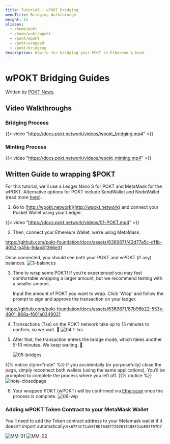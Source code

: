 ```yaml
---
title: Tutorial - wPOKT Bridging
menuTitle: Bridging Walkthrough
weight: 15
aliases:
  - /home/pokt
  - /home/pokt/wpokt
  - /pokt/wpokt
  - /pokt/wrapped
  - /pokt/bridging
description: How-to for bridging your POKT to Ethereum & back.  
---
```


# wPOKT Bridging Guides

Written by [POKT News](https://twitter.com/PoktNews/status/1709884757973037221).

## Video Walkthroughs

### Bridging Process
{{< video "https://docs.pokt.network/videos/wpokt_bridging.mp4" >}}

### Minting Process
{{< video "https://docs.pokt.network/videos/wpokt_minting.mp4" >}}

## Written Guide to wrapping $POKT

For this tutorial, we'll use a Ledger Nano S for POKT and MetaMask for the wPOKT. Alternative options for POKT include SendWallet and NodeWallet (read more [here](https://docs.pokt.network/pokt/wallets/)).

1. Go to [http://wpokt.network](http://wpokt.network) and connect your Pocket Wallet using your Ledger.
    

{{< video "https://docs.pokt.network/videos/01-POKT.mp4" >}}
    
2. Then, connect your Ethereum Wallet, we’re using MetaMask. 
    

https://github.com/pokt-foundation/docs/assets/6369871/42d77a5c-df1b-4052-b45b-9dab81366e31
    
   Once connected, you should see both your POKT and wPOKT (if any) balances.
    ![3-balances](https://github.com/pokt-foundation/docs/assets/6369871/d79fa309-b5a2-49b5-ac52-c35d4f23ab08)

3. Time to wrap some POKT! If you’re experienced you may feel comfortable wrapping a larger amount, but we recommend testing with a smaller amount.
    
    Input the amount of POKT you want to wrap. Click ‘Wrap’ and follow the prompt to sign and approve the transaction on your ledger. 
    

https://github.com/pokt-foundation/docs/assets/6369871/87b96b22-553e-4801-868a-f601a0348021

    
4. Transactions (Txs) on the POKT network take up to 15 minutes to confirm, so we wait. 🧘
    ![04 1-txs](https://github.com/pokt-foundation/docs/assets/6369871/4175eacf-32a3-4be4-8382-ba33b540e158)
    
5. After that, the transaction enters the bridge mode, which takes another 5-10 minutes. We keep waiting. 🧘

    ![05-bridges](https://github.com/pokt-foundation/docs/assets/6369871/68d6ac17-d2ed-405a-a44c-6914a3242f76)


{{% notice style="note" %}} If you accidentally (or purposefully) close the page, simply reconnect both wallets (using the same applications). You’ll be prompted to complete the process where you left off. {{% /notice %}}
![note-closedpage](https://github.com/pokt-foundation/docs/assets/6369871/bf875451-8915-469c-b8d4-4943fe36625f)

6. Your wrapped POKT (wPOKT) will be confirmed via [Etherscan](https://etherscan.io/) once the process is complete. 
![06-wip](https://github.com/pokt-foundation/docs/assets/6369871/fd1b6218-8dc2-48c8-9127-1f998a95d96e)


### Adding wPOKT Token Contract to your MetaMask Wallet

You’ll need to add the Token contract address to your Metamask wallet if it doesn’t import automatically:`0x67F4C72a50f8Df6487720261E188F2abE83F57D7`

![MM-01](https://github.com/pokt-foundation/docs/assets/6369871/98b2bb35-4f36-463d-ba5d-8ab131eea21b) ![MM-02](https://github.com/pokt-foundation/docs/assets/6369871/9b46f5c7-4623-4f49-b32b-f253961757d1)
